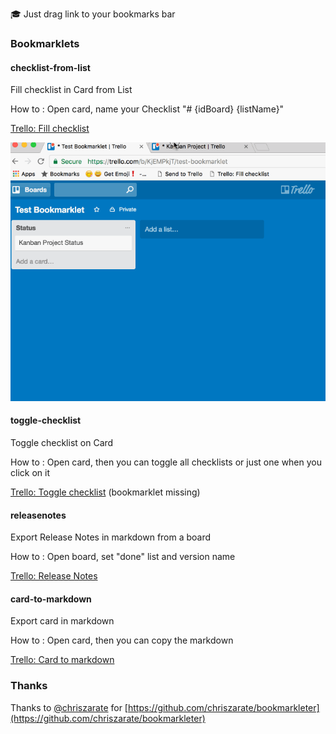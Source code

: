🎓 Just drag link to your bookmarks bar


### Bookmarklets

#### checklist-from-list
Fill checklist in Card from List

How to : Open card, name your Checklist "# {idBoard} {listName}"

[Trello: Fill checklist](javascript:(function(U,C,A,Y,A_,__){__=A.getElementById(U),__&&__.parentNode.removeChild(__),__=A.createElement("script"),__.type="text/javascript",__.async=1,__.id=U,__.src="https://ucaya.github.io/trello-bookmarklets/"+U+"/index.js",A.getElementsByTagName("head")[0].appendChild(__)})("checklist-from-list",window,document,getSelection?getSelection().toString():document.title);)

![trello-bookmarklets-checklist-from-list-101.gif](assets/trello-bookmarklets-checklist-from-list-101.gif)


#### toggle-checklist
Toggle checklist on Card

How to : Open card, then you can toggle all checklists or just one when you click on it

[Trello: Toggle checklist]() (bookmarklet missing)


#### releasenotes
Export Release Notes in markdown from a board

How to : Open board, set "done" list and version name

[Trello: Release Notes](javascript:(function(U,C,A,Y,A_,__){__=A.getElementById(U),__&&__.parentNode.removeChild(__),__=A.createElement("script"),__.type="text/javascript",__.async=1,__.id=U,__.src="https://ucaya.github.io/trello-bookmarklets/"+U+"/index.js",A.getElementsByTagName("head")[0].appendChild(__)})("releasenotes",window,document,getSelection?getSelection().toString():document.title);)


#### card-to-markdown
Export card in markdown

How to : Open card, then you can copy the markdown

[Trello: Card to markdown](javascript:(function(U,C,A,Y,A_,__){__=A.getElementById(U),__&&__.parentNode.removeChild(__),__=A.createElement("script"),__.type="text/javascript",__.async=1,__.id=U,__.src="https://ucaya.github.io/trello-bookmarklets/"+U+"/index.js",A.getElementsByTagName("head")[0].appendChild(__)})("card-to-markdown",window,document,getSelection?getSelection().toString():document.title);)


### Thanks

Thanks to [@chriszarate](https://github.com/chriszarate) for [https://github.com/chriszarate/bookmarkleter](https://github.com/chriszarate/bookmarkleter)

